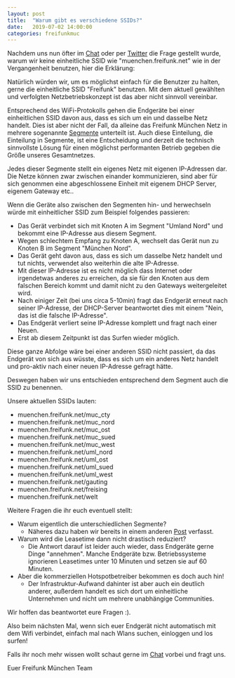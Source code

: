 ```yaml
---
layout: post
title:  "Warum gibt es verschiedene SSIDs?"
date:   2019-07-02 14:00:00
categories: freifunkmuc
---
```

Nachdem uns nun öfter im [Chat](https://chat.ffmuc.net) oder per [Twitter](https://twitter.com/FreifunkMUC) die Frage gestellt wurde, warum wir keine einheitliche SSID wie "muenchen.freifunk.net" wie in der Vergangenheit benutzen, hier die Erklärung:

Natürlich würden wir, um es möglichst einfach für die Benutzer zu halten, gerne die einheitliche SSID "Freifunk" benutzen.
Mit dem aktuell gewählten und verfolgten Netzbetriebskonzept ist das aber nicht sinnvoll vereinbar.

Entsprechend des WiFi-Protokolls gehen die Endgeräte bei einer einheitlichen SSID davon aus, dass es sich um ein und dasselbe Netz handelt.
Dies ist aber nicht der Fall, da alleine das Freifunk München Netz in mehrere sogenannte [Segmente](http://umap.openstreetmap.fr/en/map/ffmuc-sites_319166#8/46.995/12.849) unterteilt ist.
Auch diese Einteilung, die Einteilung in Segmente, ist eine Entscheidung und derzeit die technisch sinnvollste Lösung für einen möglichst performanten Betrieb gegeben die Größe unseres Gesamtnetzes.

Jedes dieser Segmente stellt ein eigenes Netz mit eigenen IP-Adressen dar.
Die Netze können zwar zwischen einander kommunizieren, sind aber für sich genommen eine abgeschlossene Einheit mit
eigenem DHCP Server, eigenem Gateway etc.. 

Wenn die Geräte also zwischen den Segmenten hin- und herwechseln würde mit einheitlicher SSID zum Beispiel folgendes passieren:

* Das Gerät verbindet sich mit Knoten A im Segment "Umland Nord" und bekommt eine IP-Adresse aus diesem Segment.
* Wegen schlechtem Empfang zu Knoten A, wechselt das Gerät nun zu Knoten B im Segment "München Nord".
* Das Gerät geht davon aus, dass es sich um dasselbe Netz handelt und tut nichts, verwendet also weiterhin die alte IP-Adresse.
* Mit dieser IP-Adresse ist es nicht möglich dass Internet oder irgendetwas anderes zu erreichen, da sie für den Knoten aus dem falschen Bereich kommt und damit nicht zu den Gateways weitergeleitet wird.
* Nach einiger Zeit (bei uns circa 5-10min) fragt das Endgerät erneut nach seiner IP-Adresse, der DHCP-Server beantwortet dies mit einem "Nein, das ist die falsche IP-Adresse".
* Das Endgerät verliert seine IP-Adresse komplett und fragt nach einer Neuen.
* Erst ab diesem Zeitpunkt ist das Surfen wieder möglich.

Diese ganze Abfolge wäre bei einer anderen SSID nicht passiert, da das Endgerät von sich aus wüsste, dass es sich um ein anderes Netz handelt und pro-aktiv nach einer neuen IP-Adresse gefragt hätte.

Deswegen haben wir uns entschieden entsprechend dem Segment auch die SSID zu benennen.

Unsere aktuellen SSIDs lauten:

* muenchen.freifunk.net/muc_cty
* muenchen.freifunk.net/muc_nord
* muenchen.freifunk.net/muc_ost
* muenchen.freifunk.net/muc_sued
* muenchen.freifunk.net/muc_west
* muenchen.freifunk.net/uml_nord
* muenchen.freifunk.net/uml_ost
* muenchen.freifunk.net/uml_sued
* muenchen.freifunk.net/uml_west
* muenchen.freifunk.net/gauting
* muenchen.freifunk.net/freising
* muenchen.freifunk.net/welt


Weitere Fragen die ihr euch eventuell stellt:

* Warum eigentlich die unterschiedlichen Segmente? 
    * Näheres dazu haben wir bereits in einem anderen [Post](https://ffmuc.net/freifunkmuc/2019/05/20/infrastruktur-reboot-teil1/) verfasst.
* Warum wird die Leasetime dann nicht drastisch reduziert? 
    * Die Antwort darauf ist leider auch wieder, dass Endgeräte gerne Dinge "annehmen". Manche Endgeräte bzw. Betriebssysteme ignorieren Leasetimes unter 10 Minuten und setzen sie auf 60 Minuten.
* Aber die kommerziellen Hotspotbetreiber bekommen es doch auch hin!
    * Der Infrastruktur-Aufwand dahinter ist aber auch ein deutlich anderer, außerdem handelt es sich dort um einheitliche Unternehmen und nicht um mehrere unabhängige Communities.

Wir hoffen das beantwortet eure Fragen :). 

Also beim nächsten Mal, wenn sich euer Endgerät nicht automatisch mit dem Wifi verbindet, einfach mal nach Wlans suchen, einloggen und los surfen!

Falls ihr noch mehr wissen wollt schaut gerne im [Chat](https://chat.ffmuc.net) vorbei und fragt uns.

Euer Freifunk München Team
